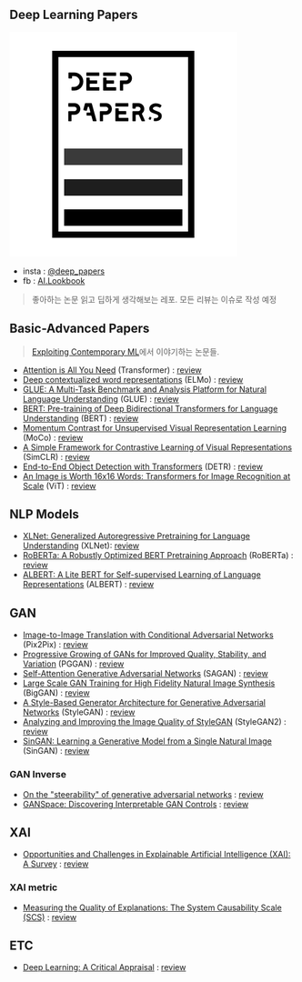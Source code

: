 ## Deep Learning Papers

![logo](/asset/logo.png)

- insta : [@deep_papers](https://www.instagram.com/deep_papers/)
- fb : [AI.Lookbook](https://www.facebook.com/AI.Lookbook)
 
> 좋아하는 논문 읽고 딥하게 생각해보는 레포. 모든 리뷰는 이슈로 작성 예정

## Basic-Advanced Papers

> [Exploiting Contemporary ML](https://wonjae.kim/blog/2021/Exploiting_Contemporary_ML/)에서 이야기하는 논문들.

- [Attention is All You Need](https://arxiv.org/abs/1706.03762) (Transformer) : [review](https://github.com/subinium/Deep-Papers/issues/1)
- [Deep contextualized word representations](https://arxiv.org/abs/1802.05365) (ELMo) : [review](https://github.com/subinium/Deep-Papers/issues/2)
- [GLUE: A Multi-Task Benchmark and Analysis Platform for Natural Language Understanding](https://arxiv.org/abs/1804.07461) (GLUE) : [review](https://github.com/subinium/Deep-Papers/issues/3)
- [BERT: Pre-training of Deep Bidirectional Transformers for Language Understanding](https://arxiv.org/abs/1810.04805) (BERT) : [review](https://github.com/subinium/Deep-Papers/issues/4)
- [Momentum Contrast for Unsupervised Visual Representation Learning](https://arxiv.org/abs/1911.05722) (MoCo) : [review](https://github.com/subinium/Deep-Papers/issues/5)
- [A Simple Framework for Contrastive Learning of Visual Representations](https://arxiv.org/abs/2002.05709) (SimCLR) : [review](https://github.com/subinium/Deep-Papers/issues/6)
- [End-to-End Object Detection with Transformers](https://arxiv.org/abs/2005.12872) (DETR) : [review](https://github.com/subinium/Deep-Papers/issues/7)
- [An Image is Worth 16x16 Words: Transformers for Image Recognition at Scale](https://arxiv.org/abs/2010.11929) (ViT) : [review](https://github.com/subinium/Deep-Papers/issues/8)

## NLP Models

- [XLNet: Generalized Autoregressive Pretraining for Language Understanding](https://arxiv.org/abs/1906.08237) (XLNet): [review](https://github.com/subinium/Deep-Papers/issues/9)
- [RoBERTa: A Robustly Optimized BERT Pretraining Approach](https://arxiv.org/abs/1907.11692) (RoBERTa) : [review](https://github.com/subinium/Deep-Papers/issues/10)
- [ALBERT: A Lite BERT for Self-supervised Learning of Language Representations](https://arxiv.org/abs/1909.11942) (ALBERT) : [review](https://github.com/subinium/Deep-Papers/issues/10)

## GAN

- [Image-to-Image Translation with Conditional Adversarial Networks](https://arxiv.org/abs/1611.07004) (Pix2Pix) : [review](https://github.com/subinium/Deep-Papers/issues/32)
- [Progressive Growing of GANs for Improved Quality, Stability, and Variation](https://arxiv.org/abs/1710.10196) (PGGAN) : [review](https://github.com/subinium/Deep-Papers/issues/29)
- [Self-Attention Generative Adversarial Networks](https://arxiv.org/abs/1805.08318) (SAGAN) : [review](https://github.com/subinium/Deep-Papers/issues/36) 
- [Large Scale GAN Training for High Fidelity Natural Image Synthesis](https://arxiv.org/abs/1809.11096) (BigGAN) : [review](https://github.com/subinium/Deep-Papers/issues/35)
- [A Style-Based Generator Architecture for Generative Adversarial Networks](https://arxiv.org/abs/1812.04948) (StyleGAN) : [review](https://github.com/subinium/Deep-Papers/issues/28)
- [Analyzing and Improving the Image Quality of StyleGAN](https://arxiv.org/abs/1912.04958) (StyleGAN2) : [review](https://github.com/subinium/Deep-Papers/issues/30)
- [SinGAN: Learning a Generative Model from a Single Natural Image](https://arxiv.org/abs/1905.01164) (SinGAN) : [review](https://github.com/subinium/Deep-Papers/issues/39)

### GAN Inverse

- [On the "steerability" of generative adversarial networks](https://arxiv.org/abs/1907.07171) : [review](https://github.com/subinium/Deep-Papers/issues/40)
- [GANSpace: Discovering Interpretable GAN Controls](https://arxiv.org/abs/2004.02546) : [review](https://github.com/subinium/Deep-Papers/issues/38)

## XAI

- [Opportunities and Challenges in Explainable Artificial Intelligence (XAI): A Survey](https://arxiv.org/pdf/2006.11371.pdf) : [review](https://github.com/subinium/Deep-Papers/issues/14)

### XAI metric

- [Measuring the Quality of Explanations: The System Causability Scale (SCS)](https://arxiv.org/pdf/1912.09024.pdf) : [review](https://github.com/subinium/Deep-Papers/issues/19)

## ETC 

- [Deep Learning: A Critical Appraisal](https://arxiv.org/pdf/1801.00631.pdf) : [review](https://github.com/subinium/Deep-Papers/issues/26)
